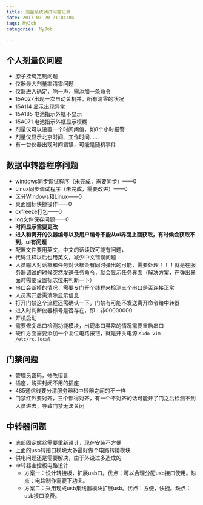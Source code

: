 ```yaml
---
title: 剂量系统调试问题记录
date: 2017-03-20 21:04:04
tags: MyJob 
categories: MyJob 

---
```



## 个人剂量仪问题
* 脖子挂绳定制问题
* 仪器最大剂量率清零问题
* 仪器进入确定，响一声，需添加一条命令
* 15A027出现一次自动关机并，所有清零的状况
* 15A114 显示出现异常
* 15A185 电池指示外框不显示
* 15A071 电池指示外框显示模糊
* 剂量仪可以设置一个时间阈值，如8个小时报警
* 剂量仪显示北京时间、工作时间......
* 有一台仪器出现时间错误，可能是随机事件


## 数据中转器程序问题

* windows同步调试程序（未完成，需要同步）——0
* Linux同步调试程序（未完成，需要改进）——0
* 区分Windows和Linux——0
* 桌面图标快捷操作——0
* cxfreeze打包——0
* log文件保存问题——0
* **时间显示需要更改**
* **进入和离开的仪器编号以及用户编号不能从ui界面上面获取，有时候会获取不到，ui有问题**
* 配置文件要用英文，中文的话读取可能有问题，
* 代码注释以后也用英文，减少中文错误问题
* 人员输入对话框和任务对话框会有同时弹出的可能，需要处理！！！就是在服务器调试的时候突然发送任务命令，就会显示任务界面（解决方案，在弹出界面时需要设置标志位来判断一下）
* 串口会断掉的情况，需要专门开个线程来检测三个串口是否连接正常
* 人员离开后需清除显示信息
* 打开门禁这个流程还需确认一下，门禁有可能不发送离开命令给中转器
* 进入时判断仪器标号是否存在，即：非00000000
* 开机启动
* 需要修复串口检测功能模块，出现串口异常的情况需要重启串口
* 硬件方面需要添加一个复位电路按钮，就是开关电源
`sudo vim /etc/rc.local`





## 门禁问题
* 管理员密码，修改语言
* 插座，购买封闭不用的插座
* 485通信线要分清服务器和中转器之间的不一样
* 门禁红外要对齐，三个都得对齐，有一个不对齐的话可能开了门之后检测不到人员进去，导致门禁无法关闭

## 中转器问题
* 底部固定螺丝需要重新设计，现在安装不方便
* 上面的usb转接口模块太多最好做个电路转接模块
* 供电问题还是需要解决，由于外设过多造成的
* 中转器主控板电路设计
    * 方案一：设计转接板，扩展usb口。优点：可以合理分配usb接口使用。缺点：电路制作需要下功夫。
    * 方案二：采用现成usb集线器模块扩展usb。优点：方便，快捷。缺点：usb接口浪费。


